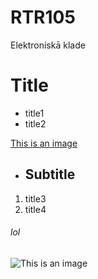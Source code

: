 # RTR105
Elektroniskā klade

# Title
- title1
- title2

<!-- bbbbb -->


[This is an image](https://myoctocat.com/assets/images/base-octocat.svg)

- ##  Subtitle
1. title3
2. title4

###### lol

![This is an image](https://myoctocat.com/assets/images/base-octocat.svg)
